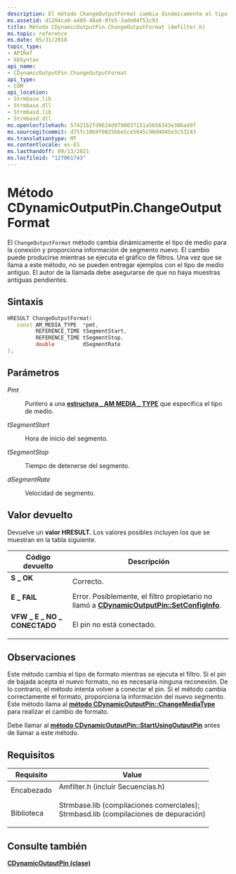 ```yaml
---
description: El método ChangeOutputFormat cambia dinámicamente el tipo de medio para la conexión y proporciona información de segmento nueva.
ms.assetid: d1204ca0-a489-48a0-8fe5-3ade04f51c93
title: Método CDynamicOutputPin.ChangeOutputFormat (Amfilter.h)
ms.topic: reference
ms.date: 05/31/2018
topic_type:
- APIRef
- kbSyntax
api_name:
- CDynamicOutputPin.ChangeOutputFormat
api_type:
- COM
api_location:
- Strmbase.lib
- Strmbase.dll
- Strmbasd.lib
- Strmbasd.dll
ms.openlocfilehash: 57421b2fd9624d9798037151a5656343e386a497
ms.sourcegitcommit: d75fc10b9f0825bbe5ce5045c90d4045e3c53243
ms.translationtype: MT
ms.contentlocale: es-ES
ms.lasthandoff: 09/13/2021
ms.locfileid: "127061743"
---
```

# <a name="cdynamicoutputpinchangeoutputformat-method"></a>Método CDynamicOutputPin.ChangeOutputFormat

El `ChangeOutputFormat` método cambia dinámicamente el tipo de medio para la conexión y proporciona información de segmento nuevo. El cambio puede producirse mientras se ejecuta el gráfico de filtros. Una vez que se llama a este método, no se pueden entregar ejemplos con el tipo de medio antiguo. El autor de la llamada debe asegurarse de que no haya muestras antiguas pendientes.

## <a name="syntax"></a>Sintaxis


```C++
HRESULT ChangeOutputFormat(
   const AM_MEDIA_TYPE  *pmt,
         REFERENCE_TIME tSegmentStart,
         REFERENCE_TIME tSegmentStop,
         double         dSegmentRate
);
```



## <a name="parameters"></a>Parámetros

<dl> <dt>

*Pmt* 
</dt> <dd>

Puntero a una [**estructura \_ AM MEDIA \_ TYPE**](/windows/win32/api/strmif/ns-strmif-am_media_type) que especifica el tipo de medio.

</dd> <dt>

*tSegmentStart* 
</dt> <dd>

Hora de inicio del segmento.

</dd> <dt>

*tSegmentStop* 
</dt> <dd>

Tiempo de detenerse del segmento.

</dd> <dt>

*dSegmentRate* 
</dt> <dd>

Velocidad de segmento.

</dd> </dl>

## <a name="return-value"></a>Valor devuelto

Devuelve un **valor HRESULT.** Los valores posibles incluyen los que se muestran en la tabla siguiente.



| Código devuelto                                                                                           | Descripción                                                                                                                              |
|-------------------------------------------------------------------------------------------------------|------------------------------------------------------------------------------------------------------------------------------------------|
| <dl> <dt>**S \_ OK**</dt> </dl>                  | Correcto.<br/>                                                                                                                      |
| <dl> <dt>**E \_ FAIL**</dt> </dl>                | Error. Posiblemente, el filtro propietario no llamó a [**CDynamicOutputPin::SetConfigInfo**](cdynamicoutputpin-setconfiginfo.md).<br/> |
| <dl> <dt>**VFW \_ E \_ NO \_ CONECTADO**</dt> </dl> | El pin no está conectado.<br/>                                                                                                     |



 

## <a name="remarks"></a>Observaciones

Este método cambia el tipo de formato mientras se ejecuta el filtro. Si el pin de bajada acepta el nuevo formato, no es necesaria ninguna reconexión. De lo contrario, el método intenta volver a conectar el pin. Si el método cambia correctamente el formato, proporciona la información del nuevo segmento. Este método llama al [**método CDynamicOutputPin::ChangeMediaType**](cdynamicoutputpin-changemediatype.md) para realizar el cambio de formato.

Debe llamar al [**método CDynamicOutputPin::StartUsingOutputPin**](cdynamicoutputpin-startusingoutputpin.md) antes de llamar a este método.

## <a name="requirements"></a>Requisitos



| Requisito | Value |
|--------------------|--------------------------------------------------------------------------------------------------------------------------------------------------------------------------------------------|
| Encabezado<br/>  | <dl> <dt>Amfilter.h (incluir Secuencias.h)</dt> </dl>                                                                                  |
| Biblioteca<br/> | <dl> <dt>Strmbase.lib (compilaciones comerciales); </dt> <dt>Strmbasd.lib (compilaciones de depuración)</dt> </dl> |



## <a name="see-also"></a>Consulte también

<dl> <dt>

[**CDynamicOutputPin (clase)**](cdynamicoutputpin.md)
</dt> </dl>

 

 





